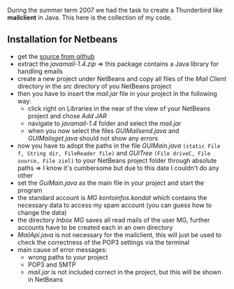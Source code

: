 During the summer term 2007 we had the task to create a Thunderbird like **mailclient**
in Java. This here is the collection of my code.



## Installation for Netbeans ##

- get the [source from github](url )
- extract the *javamail-1.4.zip* => this package contains a Java library for handling emails
- create a new project under NetBeans and copy all files of the *Mail Client* directory in the *src*
  directory of you NetBeans project
- then you have to insert the *mail.jar* file in your project in the following way:
    - click right on Libraries in the near of the view of your NetBeans project and chose *Add JAR*
    - navigate to *javamail-1.4* folder and select the *mail.jar*
    - when you now select the files *GUIMailsend.java* and *GUIMailsget.java* should not show any
      errors
- now you have to adopt the paths in the file *GUIMain.java* `(static File f, String dir, FileReader
  file)` and *GUITree* `(File driveC, File source, File ziel)` to your NetBeans project folder
  through absolute paths => I know it's cumbersome but due to this date I couldn't do any other
- set the *GuiMain.java* as the main file in your project and start the program
- the standard account is *MG kontoinfos.kondat* which contains the necessary data to access my
  spam account (you can guess how to change the data)
- the directory *Inbox MG* saves all read mails of the user MG, further accounts have to be created
  each in an own directory
- *MailApi.java* is not necessary for the mailclient, this will just be used to check the
  correctness of the POP3 settings via the terminal
- main cause of error messages:
    - wrong paths to your project
    - POP3 and SMTP
    - *mail.jar* is not included correct in the project, but this will be shown in NetBeans
